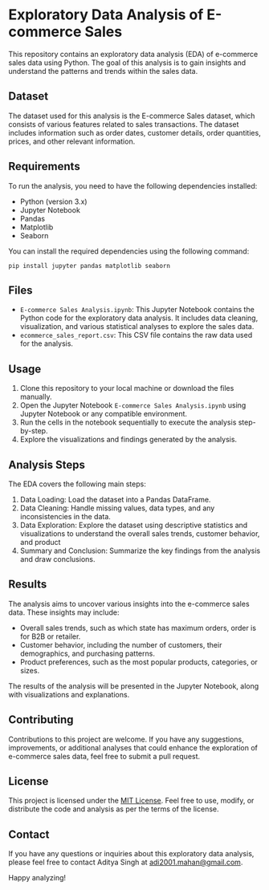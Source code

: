 # Exploratory Data Analysis of E-commerce Sales

This repository contains an exploratory data analysis (EDA) of e-commerce sales data using Python. The goal of this analysis is to gain insights and understand the patterns and trends within the sales data.

## Dataset

The dataset used for this analysis is the E-commerce Sales dataset, which consists of various features related to sales transactions. The dataset includes information such as order dates, customer details, order quantities, prices, and other relevant information.

## Requirements

To run the analysis, you need to have the following dependencies installed:

- Python (version 3.x)
- Jupyter Notebook
- Pandas
- Matplotlib
- Seaborn

You can install the required dependencies using the following command:

```
pip install jupyter pandas matplotlib seaborn
```

## Files

- `E-commerce Sales Analysis.ipynb`: This Jupyter Notebook contains the Python code for the exploratory data analysis. It includes data cleaning, visualization, and various statistical analyses to explore the sales data.
- `ecommerce_sales_report.csv`: This CSV file contains the raw data used for the analysis.

## Usage

1. Clone this repository to your local machine or download the files manually.
2. Open the Jupyter Notebook `E-commerce Sales Analysis.ipynb` using Jupyter Notebook or any compatible environment.
3. Run the cells in the notebook sequentially to execute the analysis step-by-step.
4. Explore the visualizations and findings generated by the analysis.

## Analysis Steps

The EDA covers the following main steps:

1. Data Loading: Load the dataset into a Pandas DataFrame.
2. Data Cleaning: Handle missing values, data types, and any inconsistencies in the data.
3. Data Exploration: Explore the dataset using descriptive statistics and visualizations to understand the overall sales trends, customer behavior, and product 
4. Summary and Conclusion: Summarize the key findings from the analysis and draw conclusions.

## Results

The analysis aims to uncover various insights into the e-commerce sales data. These insights may include:

- Overall sales trends, such as which state has maximum orders, order is for B2B or retailer.
- Customer behavior, including the number of customers, their demographics, and purchasing patterns.
- Product preferences, such as the most popular products, categories, or sizes.

The results of the analysis will be presented in the Jupyter Notebook, along with visualizations and explanations.

## Contributing

Contributions to this project are welcome. If you have any suggestions, improvements, or additional analyses that could enhance the exploration of e-commerce sales data, feel free to submit a pull request.

## License

This project is licensed under the [MIT License](LICENSE). Feel free to use, modify, or distribute the code and analysis as per the terms of the license.

## Contact

If you have any questions or inquiries about this exploratory data analysis, please feel free to contact Aditya Singh at adi2001.mahan@gmail.com.

Happy analyzing!
